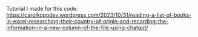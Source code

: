 Tutorial I made for this code: https://carolkoppdev.wordpress.com/2023/10/31/reading-a-list-of-books-in-excel-researching-their-country-of-origin-and-recording-the-information-in-a-new-column-of-the-file-using-chatgpt/